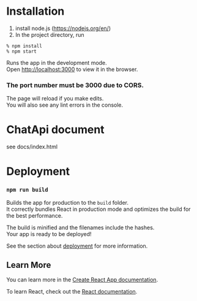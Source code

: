 # Installation
1. install node.js (https://nodejs.org/en/)
2. In the project directory, run 
```
% npm install
% npm start
```

Runs the app in the development mode.\
Open [http://localhost:3000](http://localhost:3000) to view it in the browser.

### The port number must be 3000 due to CORS.

The page will reload if you make edits.\
You will also see any lint errors in the console.

# ChatApi document
see docs/index.html

# Deployment
### `npm run build`

Builds the app for production to the `build` folder.\
It correctly bundles React in production mode and optimizes the build for the best performance.

The build is minified and the filenames include the hashes.\
Your app is ready to be deployed!

See the section about [deployment](https://facebook.github.io/create-react-app/docs/deployment) for more information.

## Learn More

You can learn more in the [Create React App documentation](https://facebook.github.io/create-react-app/docs/getting-started).

To learn React, check out the [React documentation](https://reactjs.org/).
